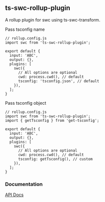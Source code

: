## ts-swc-rollup-plugin

A rollup plugin for swc using ts-swc-transform.

Pass tsconfig name
```
// rollup.config.js
import swc from 'ts-swc-rollup-plugin';

export default {
  input: 'ABC',
  output: {},
  plugins: [
    swc({
      // All options are optional
      cwd: process.cwd(), // default
      tsconfig: 'tsconfig.json', // default
    }),
  ];
}
```

Pass tsconfig object
```
// rollup.config.js
import swc from 'ts-swc-rollup-plugin';
import { getTsconfig } from 'get-tsconfig';

export default {
  input: 'ABC',
  output: {},
  plugins: [
    swc({
      // All options are optional
      cwd: process.cwd(), // default
      tsconfig: getTsconfig(), // custom
    }),
  ];
}
```

### Documentation

[API Docs](https://kmalakoff.github.io/ts-swc-rollup-plugin/)
